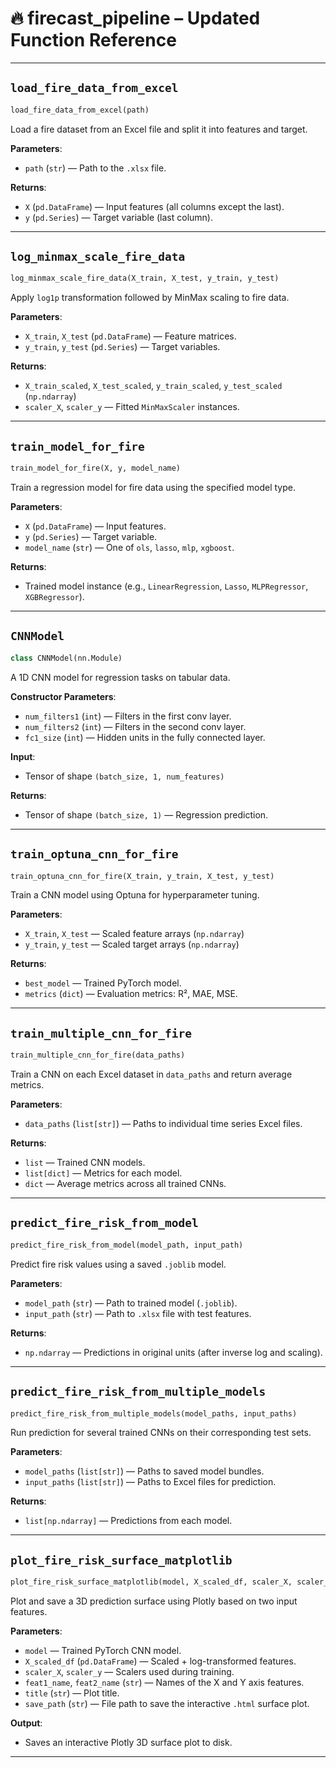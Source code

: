 # 🔥 firecast_pipeline – Updated Function Reference

---

## `load_fire_data_from_excel`

```python
load_fire_data_from_excel(path)
```

Load a fire dataset from an Excel file and split it into features and target.

**Parameters**:
- `path` (`str`) — Path to the `.xlsx` file.

**Returns**:
- `X` (`pd.DataFrame`) — Input features (all columns except the last).
- `y` (`pd.Series`) — Target variable (last column).

---

## `log_minmax_scale_fire_data`

```python
log_minmax_scale_fire_data(X_train, X_test, y_train, y_test)
```

Apply `log1p` transformation followed by MinMax scaling to fire data.

**Parameters**:
- `X_train`, `X_test` (`pd.DataFrame`) — Feature matrices.
- `y_train`, `y_test` (`pd.Series`) — Target variables.

**Returns**:
- `X_train_scaled`, `X_test_scaled`, `y_train_scaled`, `y_test_scaled` (`np.ndarray`)
- `scaler_X`, `scaler_y` — Fitted `MinMaxScaler` instances.

---

## `train_model_for_fire`

```python
train_model_for_fire(X, y, model_name)
```

Train a regression model for fire data using the specified model type.

**Parameters**:
- `X` (`pd.DataFrame`) — Input features.
- `y` (`pd.Series`) — Target variable.
- `model_name` (`str`) — One of `ols`, `lasso`, `mlp`, `xgboost`.

**Returns**:
- Trained model instance (e.g., `LinearRegression`, `Lasso`, `MLPRegressor`, `XGBRegressor`).

---

## `CNNModel`

```python
class CNNModel(nn.Module)
```

A 1D CNN model for regression tasks on tabular data.

**Constructor Parameters**:
- `num_filters1` (`int`) — Filters in the first conv layer.
- `num_filters2` (`int`) — Filters in the second conv layer.
- `fc1_size` (`int`) — Hidden units in the fully connected layer.

**Input**:
- Tensor of shape `(batch_size, 1, num_features)`

**Returns**:
- Tensor of shape `(batch_size, 1)` — Regression prediction.

---

## `train_optuna_cnn_for_fire`

```python
train_optuna_cnn_for_fire(X_train, y_train, X_test, y_test)
```

Train a CNN model using Optuna for hyperparameter tuning.

**Parameters**:
- `X_train`, `X_test` — Scaled feature arrays (`np.ndarray`)
- `y_train`, `y_test` — Scaled target arrays (`np.ndarray`)

**Returns**:
- `best_model` — Trained PyTorch model.
- `metrics` (`dict`) — Evaluation metrics: R², MAE, MSE.

---


## `train_multiple_cnn_for_fire`

```python
train_multiple_cnn_for_fire(data_paths)
```

Train a CNN on each Excel dataset in `data_paths` and return average metrics.

**Parameters**:
- `data_paths` (`list[str]`) — Paths to individual time series Excel files.

**Returns**:
- `list` — Trained CNN models.
- `list[dict]` — Metrics for each model.
- `dict` — Average metrics across all trained CNNs.

---

## `predict_fire_risk_from_model`

```python
predict_fire_risk_from_model(model_path, input_path)
```

Predict fire risk values using a saved `.joblib` model.

**Parameters**:
- `model_path` (`str`) — Path to trained model (`.joblib`).
- `input_path` (`str`) — Path to `.xlsx` file with test features.

**Returns**:
- `np.ndarray` — Predictions in original units (after inverse log and scaling).

---


## `predict_fire_risk_from_multiple_models`

```python
predict_fire_risk_from_multiple_models(model_paths, input_paths)
```

Run prediction for several trained CNNs on their corresponding test sets.

**Parameters**:
- `model_paths` (`list[str]`) — Paths to saved model bundles.
- `input_paths` (`list[str]`) — Paths to Excel files for prediction.

**Returns**:
- `list[np.ndarray]` — Predictions from each model.

---

## `plot_fire_risk_surface_matplotlib`

```python
plot_fire_risk_surface_matplotlib(model, X_scaled_df, scaler_X, scaler_y, feat1_name, feat2_name, title, save_path="fire_risk_surface.html")
```

Plot and save a 3D prediction surface using Plotly based on two input features.

**Parameters**:
- `model` — Trained PyTorch CNN model.
- `X_scaled_df` (`pd.DataFrame`) — Scaled + log-transformed features.
- `scaler_X`, `scaler_y` — Scalers used during training.
- `feat1_name`, `feat2_name` (`str`) — Names of the X and Y axis features.
- `title` (`str`) — Plot title.
- `save_path` (`str`) — File path to save the interactive `.html` surface plot.

**Output**:
- Saves an interactive Plotly 3D surface plot to disk.

---
